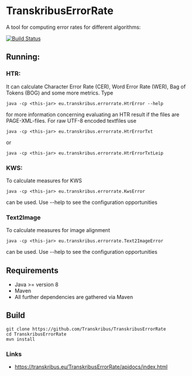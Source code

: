 # TranskribusErrorRate
A tool for computing error rates for different algorithms:

[![Build Status](http://dbis-halvar.uibk.ac.at/jenkins/buildStatus/icon?job=TranskribusErrorRate)](http://dbis-halvar.uibk.ac.at/jenkins/job/TranskribusErrorRate)

## Running:

### HTR:
It can calculate Character Error Rate (CER), Word Error Rate (WER),
Bag of Tokens (BOG)
and some more metrics. Type
```
java -cp <this-jar> eu.transkribus.errorrate.HtrError --help
```
for more information concerning evaluating an HTR result if the files are
PAGE-XML-files. For raw UTF-8 encoded textfiles use
```
java -cp <this-jar> eu.transkribus.errorrate.HtrErrorTxt
```
or
```
java -cp <this-jar> eu.transkribus.errorrate.HtrErrorTxtLeip
```

### KWS:

To calculate measures for KWS
```
java -cp <this-jar> eu.transkribus.errorrate.KwsError
```
can be used. Use --help to see the configuration opportunities

### Text2Image

To calculate measures for image alignment
```
java -cp <this-jar> eu.transkribus.errorrate.Text2ImageError
```
can be used. Use --help to see the configuration opportunities


## Requirements
- Java >= version 8
- Maven
- All further dependencies are gathered via Maven

## Build
```
git clone https://github.com/Transkribus/TranskribusErrorRate
cd TranskribusErrorRate
mvn install
```

### Links
- https://transkribus.eu/TranskribusErrorRate/apidocs/index.html
